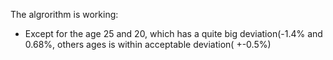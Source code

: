The algrorithm is working:
- Except for the age 25 and 20, which has a quite big deviation(-1.4% and 0.68%, others ages is within acceptable deviation( +-0.5%)